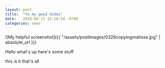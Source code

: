 ```yaml
---
layout: post
title:  "Yo my good dudes"
date:   2018-08-15 15:28:54 -0700
categories: news
---
```


![My helpful screenshot]({{ "/assets/postImages/0329copyingmatisse.jpg" | absolute_url }})

Hello what's up here's some stuff

this is it that's all


